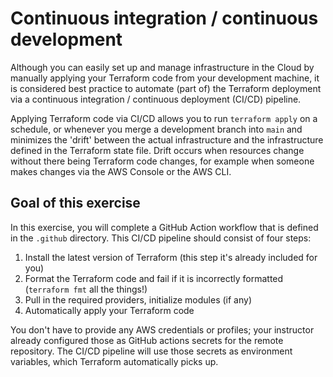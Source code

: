 # Continuous integration / continuous development 

Although you can easily set up and manage infrastructure in the Cloud by manually applying your Terraform code
from your development machine, it is considered best practice to automate (part of) the Terraform deployment via a 
continuous integration / continuous deployment (CI/CD) pipeline.

Applying Terraform code via CI/CD allows you to run `terraform apply` on a schedule, or whenever you merge a development 
branch into `main` and minimizes the 'drift' between the actual infrastructure and the infrastructure defined in the Terraform
state file. Drift occurs when resources change without there being Terraform code changes, for example when someone makes changes
via the AWS Console or the AWS CLI.

## Goal of this exercise

In this exercise, you will complete a GitHub Action workflow that is defined in the `.github` directory.
This CI/CD pipeline should consist of four steps:
1. Install the latest version of Terraform (this step it's already included for you) 
2. Format the Terraform code and fail if it is incorrectly formatted (`terraform fmt` all the things!)
3. Pull in the required providers, initialize modules (if any) 
4. Automatically apply your Terraform code

You don't have to provide any AWS credentials or profiles; your instructor already configured those as 
GitHub actions secrets for the remote repository. The CI/CD pipeline will use those secrets as environment variables,
which Terraform automatically picks up. 

